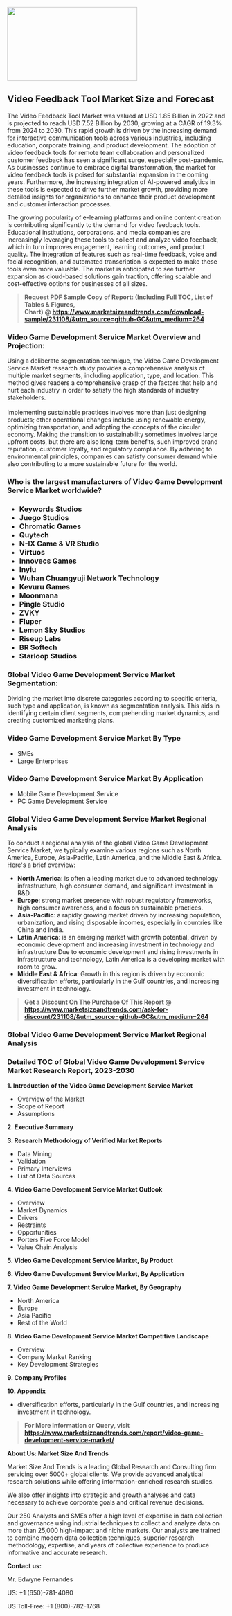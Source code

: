 <p><img class="alignnone size-medium wp-image-20088" src="https://ffe5etoiles.com/wp-content/uploads/2024/12/MST1-300x171.png" alt="" width="300" height="171" /></p><h2>Video Feedback Tool Market Size and Forecast</h2><p>The Video Feedback Tool Market was valued at USD 1.85 Billion in 2022 and is projected to reach USD 7.52 Billion by 2030, growing at a CAGR of 19.3% from 2024 to 2030. This rapid growth is driven by the increasing demand for interactive communication tools across various industries, including education, corporate training, and product development. The adoption of video feedback tools for remote team collaboration and personalized customer feedback has seen a significant surge, especially post-pandemic. As businesses continue to embrace digital transformation, the market for video feedback tools is poised for substantial expansion in the coming years. Furthermore, the increasing integration of AI-powered analytics in these tools is expected to drive further market growth, providing more detailed insights for organizations to enhance their product development and customer interaction processes.</p><p>The growing popularity of e-learning platforms and online content creation is contributing significantly to the demand for video feedback tools. Educational institutions, corporations, and media companies are increasingly leveraging these tools to collect and analyze video feedback, which in turn improves engagement, learning outcomes, and product quality. The integration of features such as real-time feedback, voice and facial recognition, and automated transcription is expected to make these tools even more valuable. The market is anticipated to see further expansion as cloud-based solutions gain traction, offering scalable and cost-effective options for businesses of all sizes.</p></p><blockquote id="" class=""><strong>Request PDF Sample Copy of Report: (Including Full TOC, List of Tables &amp; Figures, Chart)&nbsp;@&nbsp;<strong><a href="https://www.marketsizeandtrends.com/download-sample/231108/&utm_source=github-GC&utm_medium=264" target="_blank">https://www.marketsizeandtrends.com/download-sample/231108/&utm_source=github-GC&utm_medium=264</a></strong></strong></blockquote><h3 id="" class="">Video Game Development Service Market&nbsp;Overview and Projection:</h3><p id="" class="">Using a deliberate segmentation technique, the Video Game Development Service Market research study provides a comprehensive analysis of multiple market segments, including application, type, and location. This method gives readers a comprehensive grasp of the factors that help and hurt each industry in order to satisfy the high standards of industry stakeholders. <br /> <br />Implementing sustainable practices involves more than just designing products; other operational changes include using renewable energy, optimizing transportation, and adopting the concepts of the circular economy. Making the transition to sustainability sometimes involves large upfront costs, but there are also long-term benefits, such improved brand reputation, customer loyalty, and regulatory compliance. By adhering to environmental principles, companies can satisfy consumer demand while also contributing to a more sustainable future for the world.</p><h3 id="" class="">Who is the largest manufacturers of&nbsp;Video Game Development Service Market worldwide?</h3><h3 class=""><p><ul><li>Keywords Studios </li><li> Juego Studios </li><li> Chromatic Games </li><li> Quytech </li><li> N-IX Game & VR Studio </li><li> Virtuos </li><li> Innovecs Games </li><li> Inyiu </li><li> Wuhan Chuangyuji Network Technology </li><li> Kevuru Games </li><li> Moonmana </li><li> Pingle Studio </li><li> ZVKY </li><li> Fluper </li><li> Lemon Sky Studios </li><li> Riseup Labs </li><li> BR Softech </li><li> Starloop Studios</li></ul></p></h3><h3 id="" class="">Global&nbsp;Video Game Development Service Market Segmentation:</h3><p id="" class="">Dividing the market into discrete categories according to specific criteria, such type and application, is known as segmentation analysis. This aids in identifying certain client segments, comprehending market dynamics, and creating customized marketing plans.</p><h3 id="" class="">Video Game Development Service Market&nbsp;By Type</h3><p><p><ul><li>SMEs</li><li> Large Enterprises</p></li></ul></p></p><h3 id="" class="">Video Game Development Service Market&nbsp;By Application</h3><p class=""><p><ul><li>Mobile Game Development Service</li><li> PC Game Development Service</li></ul></p></p><h3 id="" class="">Global Video Game Development Service Market Regional Analysis</h3><p id="" class="">To conduct a regional analysis of the global Video Game Development Service Market, we typically examine various regions such as North America, Europe, Asia-Pacific, Latin America, and the Middle East &amp; Africa. Here's a brief overview:</p><ul><li><strong>North America</strong>: is often a leading market due to advanced technology infrastructure, high consumer demand, and significant investment in R&amp;D.</li><li><strong>Europe</strong>: strong market presence with robust regulatory frameworks, high consumer awareness, and a focus on sustainable practices.</li><li><strong>Asia-Pacific</strong>: a rapidly growing market driven by increasing population, urbanization, and rising disposable incomes, especially in countries like China and India.</li><li><strong>Latin America</strong>: is an emerging market with growth potential, driven by economic development and increasing investment in technology and infrastructure.Due to economic development and rising investments in infrastructure and technology, Latin America is a developing market with room to grow.</li><li><strong>Middle East &amp; Africa</strong>: Growth in this region is driven by economic diversification efforts, particularly in the Gulf countries, and increasing investment in technology.</li></ul><blockquote id="" class=""><strong>Get a Discount On The Purchase Of This Report @ <strong><a href="https://www.marketsizeandtrends.com/ask-for-discount/231108/&utm_source=github-GC&utm_medium=264" target="_blank">https://www.marketsizeandtrends.com/ask-for-discount/231108/&utm_source=github-GC&utm_medium=264</a></strong></strong></blockquote><h3 id="" class="">Global Video Game Development Service Market Regional Analysis</h3><h3 id="" class="">Detailed TOC of Global Video Game Development Service Market Research Report, 2023-2030</h3><p id="" class=""><strong>1. Introduction of the Video Game Development Service Market</strong></p><ul><li>Overview of the Market</li><li>Scope of Report</li><li>Assumptions</li></ul><p id="" class=""><strong>2. Executive Summary</strong></p><p id="" class=""><strong>3. Research Methodology of Verified Market Reports</strong></p><ul><li>Data Mining</li><li>Validation</li><li>Primary Interviews</li><li>List of Data Sources</li></ul><p id="" class=""><strong>4. Video Game Development Service Market Outlook</strong></p><ul><li>Overview</li><li>Market Dynamics</li><li>Drivers</li><li>Restraints</li><li>Opportunities</li><li>Porters Five Force Model</li><li>Value Chain Analysis</li></ul><p id="" class=""><strong>5. Video Game Development Service Market, By Product</strong></p><p id="" class=""><strong>6. Video Game Development Service Market, By Application</strong></p><p id="" class=""><strong>7. Video Game Development Service Market, By Geography</strong></p><ul><li>North America</li><li>Europe</li><li>Asia Pacific</li><li>Rest of the World</li></ul><p id="" class=""><strong>8. Video Game Development Service Market Competitive Landscape</strong></p><ul><li>Overview</li><li>Company Market Ranking</li><li>Key Development Strategies</li></ul><p id="" class=""><strong>9. Company Profiles</strong></p><p id="" class=""><strong>10. Appendix</strong></p><ul><li>diversification efforts, particularly in the Gulf countries, and increasing investment in technology.</li></ul><blockquote id="" class=""><strong>For More Information or Query, visit <strong><strong><a href="https://www.marketsizeandtrends.com/report/video-game-development-service-market/" target="_blank">https://www.marketsizeandtrends.com/report/video-game-development-service-market/</a></strong></strong></strong></blockquote><p id="" class=""><strong>About Us: Market Size And Trends</strong></p><p id="" class="">Market Size And Trends is a leading Global Research and Consulting firm servicing over 5000+ global clients. We provide advanced analytical research solutions while offering information-enriched research studies.</p><p id="" class="">We also offer insights into strategic and growth analyses and data necessary to achieve corporate goals and critical revenue decisions.</p><p id="" class="">Our 250 Analysts and SMEs offer a high level of expertise in data collection and governance using industrial techniques to collect and analyze data on more than 25,000 high-impact and niche markets. Our analysts are trained to combine modern data collection techniques, superior research methodology, expertise, and years of collective experience to produce informative and accurate research.</p><p id="" class=""><strong>Contact us:</strong></p><p id="" class="">Mr. Edwyne Fernandes</p><p id="" class="">US: +1 (650)-781-4080</p><p id="" class="">US Toll-Free: +1 (800)-782-1768</p>
